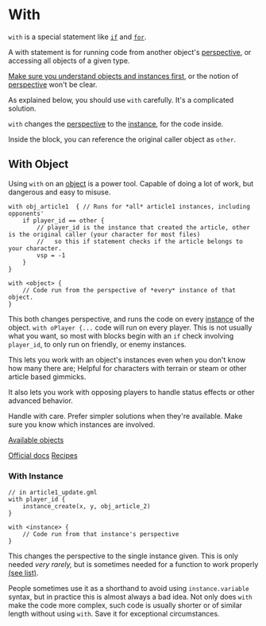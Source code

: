 # With

`with` is a special statement like [`if`](conditionals.md) and [`for`](array.md#for-loop).

A with statement is for running code from another object's [perspective](objects_and_instances.md#perspective), or
accessing all objects of a given type.

[Make sure you understand objects and instances first,](objects_and_instances.md) or the notion
of [perspective](objects_and_instances.md#perspective) won't be clear.

As explained below, you should use `with` carefully. It's a complicated solution.

`with` changes the [perspective](objects_and_instances.md#perspective) to the [instance](objects_and_instances.md), for
the code inside.

Inside the block, you can reference the original caller object as `other`.

## With Object

Using `with` on an [object](objects_and_instances.md) is a power tool. Capable of doing a lot of work, but dangerous and easy to misuse.

```gml
with obj_article1  { // Runs for *all* article1 instances, including opponents'
    if player_id == other {
        // player_id is the instance that created the article, other is the original caller (your character for most files)
        //   so this if statement checks if the article belongs to your character.
        vsp = -1
    }
}
```

```gml
with <object> {
    // Code run from the perspective of *every* instance of that object.
}
```

This both changes perspective, and runs the code on every [instance](objects_and_instances.md) of the
object. `with oPlayer {...` code will run on every player. This is not usually what you want, so most with blocks begin
with an `if` check involving `player_id`, to only run on friendly, or enemy instances.

This lets you work with an object's instances even when you don't know how many there are; Helpful for characters with
terrain or steam or other article based gimmicks.

It also lets you work with opposing players to handle status effects or other advanced behavior.

Handle with care. Prefer simpler solutions when they're available. Make sure you know which instances are involved.

[Available objects](objects_and_instances.md#available-objects)

[Official docs](http://docs.yoyogames.com/source/dadiospice/002_reference/001_gml%20language%20overview/401_18_with.html)
[Recipes](https://forum.yoyogames.com/index.php?threads/with-block-recipe-cards.25326/)

### With Instance

```gml
// in article1_update.gml
with player_id {
    instance_create(x, y, obj_article_2)
}
```

```gml
with <instance> {
    // Code run from that instance's perspective
}
```

This changes the perspective to the single instance given. This is only needed *very rarely,* but is sometimes needed for a
function to work properly [(see list)](objects_and_instances.md#perspective-effects).

People sometimes use it as a shorthand to avoid using `instance.variable` syntax, but in practice this is almost
always a bad idea. Not only does `with` make the code more complex, such code is usually shorter or of similar length
without using `with`. Save it for exceptional circumstances.
